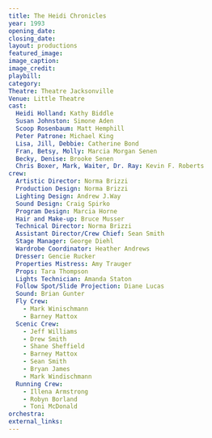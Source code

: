 ```yaml
---
title: The Heidi Chronicles
year: 1993
opening_date: 
closing_date: 
layout: productions
featured_image: 
image_caption:
image_credit:
playbill: 
category: 
Theatre: Theatre Jacksonville
Venue: Little Theatre
cast:
  Heidi Holland: Kathy Biddle
  Susan Johnston: Simone Aden
  Scoop Rosenbaum: Matt Hemphill
  Peter Patrone: Michael King
  Lisa, Jill, Debbie: Catherine Bond
  Fran, Betsy, Molly: Marcia Morgan Senen
  Becky, Denise: Brooke Senen
  Chris Boxer, Mark, Waiter, Dr. Ray: Kevin F. Roberts
crew:
  Artistic Director: Norma Brizzi
  Production Design: Norma Brizzi
  Lighting Design: Andrew J.Way
  Sound Design: Craig Spirko
  Program Design: Marcia Horne
  Hair and Make-up: Bruce Musser
  Technical Director: Norma Brizzi
  Assistant Director/Crew Chief: Sean Smith
  Stage Manager: George Diehl
  Wardrobe Coordinator: Heather Andrews
  Dresser: Gencie Rucker
  Properties Mistress: Amy Trauger
  Props: Tara Thompson
  Lights Technician: Amanda Staton
  Follow Spot/Slide Projection: Diane Lucas
  Sound: Brian Gunter
  Fly Crew:
    - Mark Winischmann
    - Barney Mattox
  Scenic Crew:
    - Jeff Williams
    - Drew Smith
    - Shane Sheffield
    - Barney Mattox
    - Sean Smith
    - Bryan James
    - Mark Windischmann
  Running Crew:
    - Illena Armstrong
    - Robyn Borland
    - Toni McDonald
orchestra:
external_links:
---
```

